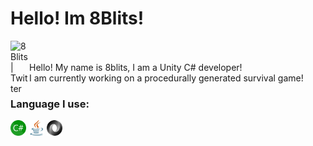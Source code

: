 # Hello! Im 8Blits!
<a href="https://twitter.com/8Blits">
  <img align="left" alt="8Blits | Twitter" width="30px" src="https://raw.githubusercontent.com/anuraghazra/anuraghazra/master/assets/twitter.svg" />
</a>

<br />
<br />
Hello! My name is 8blits, I am a Unity C# developer!
<br />
I am currently working on a procedurally generated survival game!

### Language I use:
<code><img height="25" src="https://raw.githubusercontent.com/github/explore/80688e429a7d4ef2fca1e82350fe8e3517d3494d/topics/csharp/csharp.png"></code>
<code><img height="25" src="https://raw.githubusercontent.com/github/explore/80688e429a7d4ef2fca1e82350fe8e3517d3494d/topics/java/java.png"></code>
<code><img height="25" src="https://raw.githubusercontent.com/github/explore/80688e429a7d4ef2fca1e82350fe8e3517d3494d/topics/json/json.png"></code>

<!---
[![8Blits Stats](https://github-readme-stats.vercel.app/api?username=8blits)](https://www.google.com)
[![8Blits Lang](https://github-readme-stats.vercel.app/api/top-langs/?username=8blits&layout=compact)](https://www.google.com)
--->

